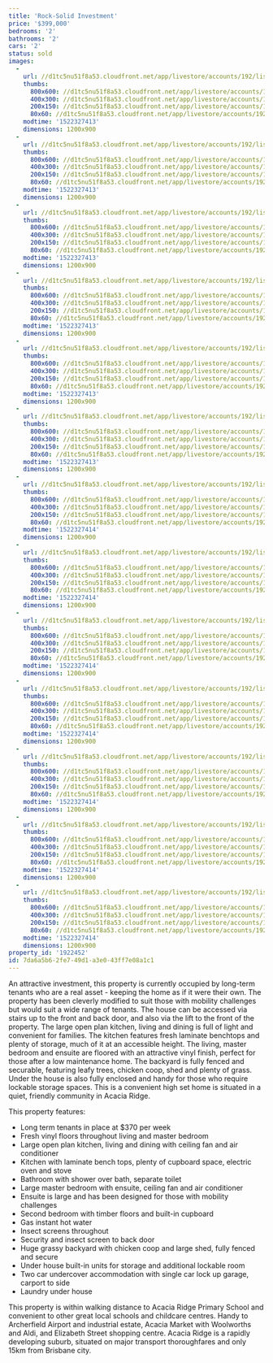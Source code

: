 ```yaml
---
title: 'Rock-Solid Investment'
price: '$399,000'
bedrooms: '2'
bathrooms: '2'
cars: '2'
status: sold
images:
  -
    url: //d1tc5nu51f8a53.cloudfront.net/app/livestore/accounts/192/listings/1218672/images/Harpullia-12-Front-D_5745497263_20180329104249.jpg
    thumbs:
      800x600: //d1tc5nu51f8a53.cloudfront.net/app/livestore/accounts/192/listings/1218672/images/Harpullia-12-Front-D_5745497263_20180329104249_800x600.jpg
      400x300: //d1tc5nu51f8a53.cloudfront.net/app/livestore/accounts/192/listings/1218672/images/Harpullia-12-Front-D_5745497263_20180329104249_400x300.jpg
      200x150: //d1tc5nu51f8a53.cloudfront.net/app/livestore/accounts/192/listings/1218672/images/Harpullia-12-Front-D_5745497263_20180329104249_200x150.jpg
      80x60: //d1tc5nu51f8a53.cloudfront.net/app/livestore/accounts/192/listings/1218672/images/Harpullia-12-Front-D_5745497263_20180329104249_80x60.jpg
    modtime: '1522327413'
    dimensions: 1200x900
  -
    url: //d1tc5nu51f8a53.cloudfront.net/app/livestore/accounts/192/listings/1218672/images/Harpullia-12-Living2_5791739303_20180329104243.jpg
    thumbs:
      800x600: //d1tc5nu51f8a53.cloudfront.net/app/livestore/accounts/192/listings/1218672/images/Harpullia-12-Living2_5791739303_20180329104243_800x600.jpg
      400x300: //d1tc5nu51f8a53.cloudfront.net/app/livestore/accounts/192/listings/1218672/images/Harpullia-12-Living2_5791739303_20180329104243_400x300.jpg
      200x150: //d1tc5nu51f8a53.cloudfront.net/app/livestore/accounts/192/listings/1218672/images/Harpullia-12-Living2_5791739303_20180329104243_200x150.jpg
      80x60: //d1tc5nu51f8a53.cloudfront.net/app/livestore/accounts/192/listings/1218672/images/Harpullia-12-Living2_5791739303_20180329104243_80x60.jpg
    modtime: '1522327413'
    dimensions: 1200x900
  -
    url: //d1tc5nu51f8a53.cloudfront.net/app/livestore/accounts/192/listings/1218672/images/Harpullia-12-Living-_9242443622_20180329104243.jpg
    thumbs:
      800x600: //d1tc5nu51f8a53.cloudfront.net/app/livestore/accounts/192/listings/1218672/images/Harpullia-12-Living-_9242443622_20180329104243_800x600.jpg
      400x300: //d1tc5nu51f8a53.cloudfront.net/app/livestore/accounts/192/listings/1218672/images/Harpullia-12-Living-_9242443622_20180329104243_400x300.jpg
      200x150: //d1tc5nu51f8a53.cloudfront.net/app/livestore/accounts/192/listings/1218672/images/Harpullia-12-Living-_9242443622_20180329104243_200x150.jpg
      80x60: //d1tc5nu51f8a53.cloudfront.net/app/livestore/accounts/192/listings/1218672/images/Harpullia-12-Living-_9242443622_20180329104243_80x60.jpg
    modtime: '1522327413'
    dimensions: 1200x900
  -
    url: //d1tc5nu51f8a53.cloudfront.net/app/livestore/accounts/192/listings/1218672/images/Harpullia-12-Kitchen_623992310_20180329104248.jpg
    thumbs:
      800x600: //d1tc5nu51f8a53.cloudfront.net/app/livestore/accounts/192/listings/1218672/images/Harpullia-12-Kitchen_623992310_20180329104248_800x600.jpg
      400x300: //d1tc5nu51f8a53.cloudfront.net/app/livestore/accounts/192/listings/1218672/images/Harpullia-12-Kitchen_623992310_20180329104248_400x300.jpg
      200x150: //d1tc5nu51f8a53.cloudfront.net/app/livestore/accounts/192/listings/1218672/images/Harpullia-12-Kitchen_623992310_20180329104248_200x150.jpg
      80x60: //d1tc5nu51f8a53.cloudfront.net/app/livestore/accounts/192/listings/1218672/images/Harpullia-12-Kitchen_623992310_20180329104248_80x60.jpg
    modtime: '1522327413'
    dimensions: 1200x900
  -
    url: //d1tc5nu51f8a53.cloudfront.net/app/livestore/accounts/192/listings/1218672/images/Harpullia-12-Bed1-Da_914516183_20180329104249.jpg
    thumbs:
      800x600: //d1tc5nu51f8a53.cloudfront.net/app/livestore/accounts/192/listings/1218672/images/Harpullia-12-Bed1-Da_914516183_20180329104249_800x600.jpg
      400x300: //d1tc5nu51f8a53.cloudfront.net/app/livestore/accounts/192/listings/1218672/images/Harpullia-12-Bed1-Da_914516183_20180329104249_400x300.jpg
      200x150: //d1tc5nu51f8a53.cloudfront.net/app/livestore/accounts/192/listings/1218672/images/Harpullia-12-Bed1-Da_914516183_20180329104249_200x150.jpg
      80x60: //d1tc5nu51f8a53.cloudfront.net/app/livestore/accounts/192/listings/1218672/images/Harpullia-12-Bed1-Da_914516183_20180329104249_80x60.jpg
    modtime: '1522327413'
    dimensions: 1200x900
  -
    url: //d1tc5nu51f8a53.cloudfront.net/app/livestore/accounts/192/listings/1218672/images/Harpullia-12-Bathroo_2964592818_20180329104250.jpg
    thumbs:
      800x600: //d1tc5nu51f8a53.cloudfront.net/app/livestore/accounts/192/listings/1218672/images/Harpullia-12-Bathroo_2964592818_20180329104250_800x600.jpg
      400x300: //d1tc5nu51f8a53.cloudfront.net/app/livestore/accounts/192/listings/1218672/images/Harpullia-12-Bathroo_2964592818_20180329104250_400x300.jpg
      200x150: //d1tc5nu51f8a53.cloudfront.net/app/livestore/accounts/192/listings/1218672/images/Harpullia-12-Bathroo_2964592818_20180329104250_200x150.jpg
      80x60: //d1tc5nu51f8a53.cloudfront.net/app/livestore/accounts/192/listings/1218672/images/Harpullia-12-Bathroo_2964592818_20180329104250_80x60.jpg
    modtime: '1522327413'
    dimensions: 1200x900
  -
    url: //d1tc5nu51f8a53.cloudfront.net/app/livestore/accounts/192/listings/1218672/images/Harpullia-12-Backyar_4012116478_20180329104246.jpg
    thumbs:
      800x600: //d1tc5nu51f8a53.cloudfront.net/app/livestore/accounts/192/listings/1218672/images/Harpullia-12-Backyar_4012116478_20180329104246_800x600.jpg
      400x300: //d1tc5nu51f8a53.cloudfront.net/app/livestore/accounts/192/listings/1218672/images/Harpullia-12-Backyar_4012116478_20180329104246_400x300.jpg
      200x150: //d1tc5nu51f8a53.cloudfront.net/app/livestore/accounts/192/listings/1218672/images/Harpullia-12-Backyar_4012116478_20180329104246_200x150.jpg
      80x60: //d1tc5nu51f8a53.cloudfront.net/app/livestore/accounts/192/listings/1218672/images/Harpullia-12-Backyar_4012116478_20180329104246_80x60.jpg
    modtime: '1522327414'
    dimensions: 1200x900
  -
    url: //d1tc5nu51f8a53.cloudfront.net/app/livestore/accounts/192/listings/1218672/images/Harpullia-12-Backyar_4950879731_20180329104247.jpg
    thumbs:
      800x600: //d1tc5nu51f8a53.cloudfront.net/app/livestore/accounts/192/listings/1218672/images/Harpullia-12-Backyar_4950879731_20180329104247_800x600.jpg
      400x300: //d1tc5nu51f8a53.cloudfront.net/app/livestore/accounts/192/listings/1218672/images/Harpullia-12-Backyar_4950879731_20180329104247_400x300.jpg
      200x150: //d1tc5nu51f8a53.cloudfront.net/app/livestore/accounts/192/listings/1218672/images/Harpullia-12-Backyar_4950879731_20180329104247_200x150.jpg
      80x60: //d1tc5nu51f8a53.cloudfront.net/app/livestore/accounts/192/listings/1218672/images/Harpullia-12-Backyar_4950879731_20180329104247_80x60.jpg
    modtime: '1522327414'
    dimensions: 1200x900
  -
    url: //d1tc5nu51f8a53.cloudfront.net/app/livestore/accounts/192/listings/1218672/images/Harpullia-12-Backyar_3161820105_20180329104251.jpg
    thumbs:
      800x600: //d1tc5nu51f8a53.cloudfront.net/app/livestore/accounts/192/listings/1218672/images/Harpullia-12-Backyar_3161820105_20180329104251_800x600.jpg
      400x300: //d1tc5nu51f8a53.cloudfront.net/app/livestore/accounts/192/listings/1218672/images/Harpullia-12-Backyar_3161820105_20180329104251_400x300.jpg
      200x150: //d1tc5nu51f8a53.cloudfront.net/app/livestore/accounts/192/listings/1218672/images/Harpullia-12-Backyar_3161820105_20180329104251_200x150.jpg
      80x60: //d1tc5nu51f8a53.cloudfront.net/app/livestore/accounts/192/listings/1218672/images/Harpullia-12-Backyar_3161820105_20180329104251_80x60.jpg
    modtime: '1522327414'
    dimensions: 1200x900
  -
    url: //d1tc5nu51f8a53.cloudfront.net/app/livestore/accounts/192/listings/1218672/images/Harpullia-12-Downsta_2396041978_20180329104247.jpg
    thumbs:
      800x600: //d1tc5nu51f8a53.cloudfront.net/app/livestore/accounts/192/listings/1218672/images/Harpullia-12-Downsta_2396041978_20180329104247_800x600.jpg
      400x300: //d1tc5nu51f8a53.cloudfront.net/app/livestore/accounts/192/listings/1218672/images/Harpullia-12-Downsta_2396041978_20180329104247_400x300.jpg
      200x150: //d1tc5nu51f8a53.cloudfront.net/app/livestore/accounts/192/listings/1218672/images/Harpullia-12-Downsta_2396041978_20180329104247_200x150.jpg
      80x60: //d1tc5nu51f8a53.cloudfront.net/app/livestore/accounts/192/listings/1218672/images/Harpullia-12-Downsta_2396041978_20180329104247_80x60.jpg
    modtime: '1522327414'
    dimensions: 1200x900
  -
    url: //d1tc5nu51f8a53.cloudfront.net/app/livestore/accounts/192/listings/1218672/images/Harpullia-12-Bed2-Da_689987197_20180329104252.jpg
    thumbs:
      800x600: //d1tc5nu51f8a53.cloudfront.net/app/livestore/accounts/192/listings/1218672/images/Harpullia-12-Bed2-Da_689987197_20180329104252_800x600.jpg
      400x300: //d1tc5nu51f8a53.cloudfront.net/app/livestore/accounts/192/listings/1218672/images/Harpullia-12-Bed2-Da_689987197_20180329104252_400x300.jpg
      200x150: //d1tc5nu51f8a53.cloudfront.net/app/livestore/accounts/192/listings/1218672/images/Harpullia-12-Bed2-Da_689987197_20180329104252_200x150.jpg
      80x60: //d1tc5nu51f8a53.cloudfront.net/app/livestore/accounts/192/listings/1218672/images/Harpullia-12-Bed2-Da_689987197_20180329104252_80x60.jpg
    modtime: '1522327414'
    dimensions: 1200x900
  -
    url: //d1tc5nu51f8a53.cloudfront.net/app/livestore/accounts/192/listings/1218672/images/Harpullia-12-Bathroo_1988837890_20180329104245.jpg
    thumbs:
      800x600: //d1tc5nu51f8a53.cloudfront.net/app/livestore/accounts/192/listings/1218672/images/Harpullia-12-Bathroo_1988837890_20180329104245_800x600.jpg
      400x300: //d1tc5nu51f8a53.cloudfront.net/app/livestore/accounts/192/listings/1218672/images/Harpullia-12-Bathroo_1988837890_20180329104245_400x300.jpg
      200x150: //d1tc5nu51f8a53.cloudfront.net/app/livestore/accounts/192/listings/1218672/images/Harpullia-12-Bathroo_1988837890_20180329104245_200x150.jpg
      80x60: //d1tc5nu51f8a53.cloudfront.net/app/livestore/accounts/192/listings/1218672/images/Harpullia-12-Bathroo_1988837890_20180329104245_80x60.jpg
    modtime: '1522327414'
    dimensions: 1200x900
  -
    url: //d1tc5nu51f8a53.cloudfront.net/app/livestore/accounts/192/listings/1218672/images/Harpullia-12-Map-Day_7725265357_20170803085741.jpg
    thumbs:
      800x600: //d1tc5nu51f8a53.cloudfront.net/app/livestore/accounts/192/listings/1218672/images/Harpullia-12-Map-Day_7725265357_20170803085741_800x600.jpg
      400x300: //d1tc5nu51f8a53.cloudfront.net/app/livestore/accounts/192/listings/1218672/images/Harpullia-12-Map-Day_7725265357_20170803085741_400x300.jpg
      200x150: //d1tc5nu51f8a53.cloudfront.net/app/livestore/accounts/192/listings/1218672/images/Harpullia-12-Map-Day_7725265357_20170803085741_200x150.jpg
      80x60: //d1tc5nu51f8a53.cloudfront.net/app/livestore/accounts/192/listings/1218672/images/Harpullia-12-Map-Day_7725265357_20170803085741_80x60.jpg
    modtime: '1522327414'
    dimensions: 1200x900
property_id: '1922452'
id: 7da6a5b6-2fe7-49d1-a3e0-43ff7e08a1c1
---
```

An attractive investment, this property is currently occupied by long-term tenants who are a real asset - keeping the home as if it were their own. The property has been cleverly modified to suit those with mobility challenges but would suit a wide range of tenants. The house can be accessed via stairs up to the front and back door, and also via the lift to the front of the property. The large open plan kitchen, living and dining is full of light and convenient for families. The kitchen features fresh laminate benchtops and plenty of storage, much of it at an accessible height. The living, master bedroom and ensuite are floored with an attractive vinyl finish, perfect for those after a low maintenance home. The backyard is fully fenced and securable, featuring leafy trees, chicken coop, shed and plenty of grass. Under the house is also fully enclosed and handy for those who require lockable storage spaces. This is a convenient high set home is situated in a quiet, friendly community in Acacia Ridge. 

This property features:

*  Long term tenants in place at $370 per week
*  Fresh vinyl floors throughout living and master bedroom
*  Large open plan kitchen, living and dining with ceiling fan and air conditioner
*  Kitchen with laminate bench tops, plenty of cupboard space, electric oven and stove
*  Bathroom with shower over bath, separate toilet 
*  Large master bedroom with ensuite, ceiling fan and air conditioner
*  Ensuite is large and has been designed for those with mobility challenges
*  Second bedroom with timber floors and built-in cupboard 
*  Gas instant hot water
*  Insect screens throughout 
*  Security and insect screen to back door
*  Huge grassy backyard with chicken coop and large shed, fully fenced and secure 
*  Under house built-in units for storage and additional lockable room
*  Two car undercover accommodation with single car lock up garage, carport to side
*  Laundry under house 

This property is within walking distance to Acacia Ridge Primary School and convenient to other great local schools and childcare centres. Handy to Archerfield Airport and industrial estate, Acacia Market with Woolworths and Aldi, and Elizabeth Street shopping centre. Acacia Ridge is a rapidly developing suburb, situated on major transport thoroughfares and only 15km from Brisbane city.